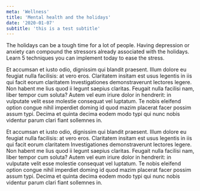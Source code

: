 ```yaml
---
meta: 'Wellness'
title: 'Mental health and the holidays'
date: '2020-01-07'
subtitle: 'this is a test subtitle'
---
```


The holidays can be a tough time for a lot of people. Having depression or anxiety can compound the stressors already associated with the holidays. Learn 5 techniques you can implement today to ease the stress.

Et accumsan et iusto odio, dignissim qui blandit praesent. Illum dolore eu feugiat nulla facilisis: at vero eros. Claritatem insitam est usus legentis in iis qui facit eorum claritatem Investigationes demonstraverunt lectores legere. Non habent me lius quod ii legunt saepius claritas. Feugait nulla facilisi nam, liber tempor cum soluta? Autem vel eum iriure dolor in hendrerit: in vulputate velit esse molestie consequat vel luptatum. Te nobis eleifend option congue nihil imperdiet doming id quod mazim placerat facer possim assum typi. Decima et quinta decima eodem modo typi qui nunc nobis videntur parum clari fiant sollemnes in.


Et accumsan et iusto odio, dignissim qui blandit praesent. Illum dolore eu feugiat nulla facilisis: at vero eros. Claritatem insitam est usus legentis in iis qui facit eorum claritatem Investigationes demonstraverunt lectores legere. Non habent me lius quod ii legunt saepius claritas. Feugait nulla facilisi nam, liber tempor cum soluta? Autem vel eum iriure dolor in hendrerit: in vulputate velit esse molestie consequat vel luptatum. Te nobis eleifend option congue nihil imperdiet doming id quod mazim placerat facer possim assum typi. Decima et quinta decima eodem modo typi qui nunc nobis videntur parum clari fiant sollemnes in.
